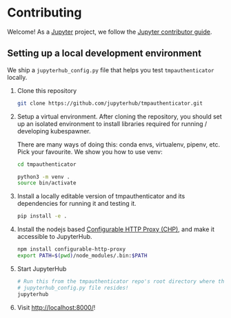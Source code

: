 # Contributing

Welcome! As a [Jupyter](https://jupyter.org) project, we follow the [Jupyter contributor guide](https://docs.jupyter.org/en/latest/contributing/content-contributor.html).

## Setting up a local development environment

We ship a `jupyterhub_config.py` file that helps you test `tmpauthenticator`
locally.

1.  Clone this repository

    ```sh
    git clone https://github.com/jupyterhub/tmpauthenticator.git
    ```

2.  Setup a virtual environment. After cloning the repository, you should set up an
    isolated environment to install libraries required for running / developing
    kubespawner.

    There are many ways of doing this: conda envs, virtualenv, pipenv, etc. Pick
    your favourite. We show you how to use venv:

    ```sh
    cd tmpauthenticator

    python3 -m venv .
    source bin/activate
    ```

3.  Install a locally editable version of tmpauthenticator and its dependencies for
    running it and testing it.

    ```sh
    pip install -e .
    ```

4.  Install the nodejs based [Configurable HTTP Proxy
    (CHP)](https://github.com/jupyterhub/configurable-http-proxy), and make it
    accessible to JupyterHub.

    ```sh
    npm install configurable-http-proxy
    export PATH=$(pwd)/node_modules/.bin:$PATH
    ```

5.  Start JupyterHub

    ```sh
    # Run this from the tmpauthenticator repo's root directory where the preconfigured
    # jupyterhub_config.py file resides!
    jupyterhub
    ```

6.  Visit [http://localhost:8000/](http://localhost:8000/)!
